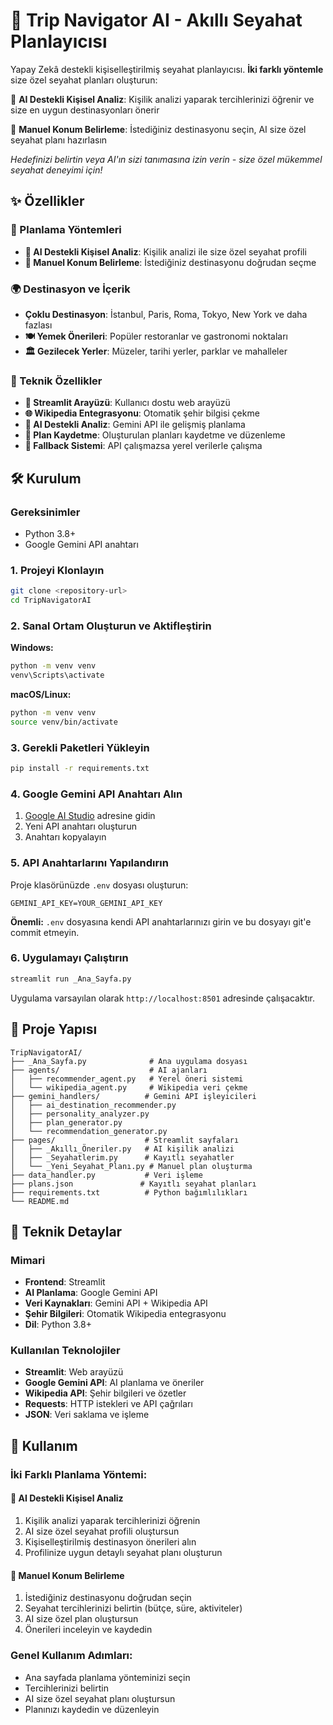 # 🚀 Trip Navigator AI - Akıllı Seyahat Planlayıcısı

Yapay Zekâ destekli kişiselleştirilmiş seyahat planlayıcısı. **İki farklı yöntemle** size özel seyahat planları oluşturun:

🤖 **AI Destekli Kişisel Analiz**: Kişilik analizi yaparak tercihlerinizi öğrenir ve size en uygun destinasyonları önerir

📍 **Manuel Konum Belirleme**: İstediğiniz destinasyonu seçin, AI size özel seyahat planı hazırlasın

*Hedefinizi belirtin veya AI'ın sizi tanımasına izin verin - size özel mükemmel seyahat deneyimi için!*

## ✨ Özellikler

### 🎯 Planlama Yöntemleri
- **🤖 AI Destekli Kişisel Analiz**: Kişilik analizi ile size özel seyahat profili
- **📍 Manuel Konum Belirleme**: İstediğiniz destinasyonu doğrudan seçme

### 🌍 Destinasyon ve İçerik
- **Çoklu Destinasyon**: İstanbul, Paris, Roma, Tokyo, New York ve daha fazlası
- **🍽️ Yemek Önerileri**: Popüler restoranlar ve gastronomi noktaları
- **🏛️ Gezilecek Yerler**: Müzeler, tarihi yerler, parklar ve mahalleler

### 🔧 Teknik Özellikler
- **📱 Streamlit Arayüzü**: Kullanıcı dostu web arayüzü
- **🌐 Wikipedia Entegrasyonu**: Otomatik şehir bilgisi çekme
- **🤖 AI Destekli Analiz**: Gemini API ile gelişmiş planlama
- **💾 Plan Kaydetme**: Oluşturulan planları kaydetme ve düzenleme
- **🔄 Fallback Sistemi**: API çalışmazsa yerel verilerle çalışma

## 🛠️ Kurulum

### Gereksinimler

- Python 3.8+
- Google Gemini API anahtarı

### 1. Projeyi Klonlayın

```bash
git clone <repository-url>
cd TripNavigatorAI
```

### 2. Sanal Ortam Oluşturun ve Aktifleştirin

**Windows:**
```bash
python -m venv venv
venv\Scripts\activate
```

**macOS/Linux:**
```bash
python -m venv venv
source venv/bin/activate
```

### 3. Gerekli Paketleri Yükleyin

```bash
pip install -r requirements.txt
```

### 4. Google Gemini API Anahtarı Alın

1. [Google AI Studio](https://makersuite.google.com/app/apikey) adresine gidin
2. Yeni API anahtarı oluşturun
3. Anahtarı kopyalayın

### 5. API Anahtarlarını Yapılandırın

Proje klasörünüzde `.env` dosyası oluşturun:

```env
GEMINI_API_KEY=YOUR_GEMINI_API_KEY
```

**Önemli:** `.env` dosyasına kendi API anahtarlarınızı girin ve bu dosyayı git'e commit etmeyin.

### 6. Uygulamayı Çalıştırın

```bash
streamlit run _Ana_Sayfa.py
```

Uygulama varsayılan olarak `http://localhost:8501` adresinde çalışacaktır.

## 📁 Proje Yapısı

```
TripNavigatorAI/
├── _Ana_Sayfa.py              # Ana uygulama dosyası
├── agents/                    # AI ajanları
│   ├── recommender_agent.py   # Yerel öneri sistemi
│   └── wikipedia_agent.py     # Wikipedia veri çekme
├── gemini_handlers/          # Gemini API işleyicileri
│   ├── ai_destination_recommender.py
│   ├── personality_analyzer.py
│   ├── plan_generator.py
│   └── recommendation_generator.py
├── pages/                    # Streamlit sayfaları
│   ├── _Akıllı_Öneriler.py   # AI kişilik analizi
│   ├── _Seyahatlerim.py      # Kayıtlı seyahatler
│   └── _Yeni_Seyahat_Planı.py # Manuel plan oluşturma
├── data_handler.py           # Veri işleme
├── plans.json               # Kayıtlı seyahat planları
├── requirements.txt          # Python bağımlılıkları
└── README.md
```

## 🔧 Teknik Detaylar

### Mimari

- **Frontend**: Streamlit
- **AI Planlama**: Google Gemini API
- **Veri Kaynakları**: Gemini API + Wikipedia API
- **Şehir Bilgileri**: Otomatik Wikipedia entegrasyonu
- **Dil**: Python 3.8+

### Kullanılan Teknolojiler

- **Streamlit**: Web arayüzü
- **Google Gemini API**: AI planlama ve öneriler
- **Wikipedia API**: Şehir bilgileri ve özetler
- **Requests**: HTTP istekleri ve API çağrıları
- **JSON**: Veri saklama ve işleme

## 🚀 Kullanım

### İki Farklı Planlama Yöntemi:

#### 🤖 AI Destekli Kişisel Analiz
1. Kişilik analizi yaparak tercihlerinizi öğrenin
2. AI size özel seyahat profili oluştursun
3. Kişiselleştirilmiş destinasyon önerileri alın
4. Profilinize uygun detaylı seyahat planı oluşturun

#### 📍 Manuel Konum Belirleme
1. İstediğiniz destinasyonu doğrudan seçin
2. Seyahat tercihlerinizi belirtin (bütçe, süre, aktiviteler)
3. AI size özel plan oluştursun
4. Önerileri inceleyin ve kaydedin

### Genel Kullanım Adımları:
- Ana sayfada planlama yönteminizi seçin
- Tercihlerinizi belirtin
- AI size özel seyahat planı oluştursun
- Planınızı kaydedin ve düzenleyin



